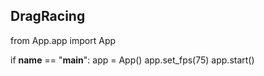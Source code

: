 ## DragRacing
 
from App.app import App



if __name__ == "__main__":
    app = App()
    app.set_fps(75)
    app.start()
##